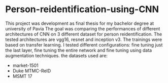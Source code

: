 # Person-reidentification-using-CNN
This project was development as final thesis for my bachelor degree at university of Pavia
The goal was comparing the performances of different architectures of CNN on 3 different dataset for person reidentification.
The tested architectures are vgg16, resnet and inception v3. The trainings were based on transfer learning. I tested different configurations: fine tuning just the last layer, fine tuning the entire network and fine tuning using data augmentation techniques.
the datasets used are:
- market-1501 
- Duke MTMC-ReID 
- MSMT 17


